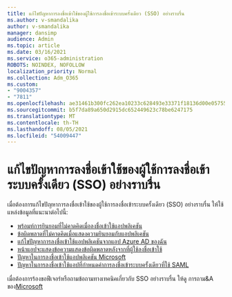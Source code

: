 ```yaml
---
title: แก้ไขปัญหาการลงชื่อเข้าใช้ของผู้ใช้การลงชื่อเข้าระบบครั้งเดียว (SSO) อย่างราบรื่น
ms.author: v-smandalika
author: v-smandalika
manager: dansimp
audience: Admin
ms.topic: article
ms.date: 03/16/2021
ms.service: o365-administration
ROBOTS: NOINDEX, NOFOLLOW
localization_priority: Normal
ms.collection: Adm_O365
ms.custom:
- "9004357"
- "7811"
ms.openlocfilehash: ae31461b300fc262ea10233c628493e33371f18136d00e05755971c08d2ba3d3
ms.sourcegitcommit: b5f7da89a650d2915dc652449623c78be6247175
ms.translationtype: MT
ms.contentlocale: th-TH
ms.lasthandoff: 08/05/2021
ms.locfileid: "54009447"
---
```

# <a name="troubleshoot-seamless-single-sign-on-sso-user-sign-in-issues"></a>แก้ไขปัญหาการลงชื่อเข้าใช้ของผู้ใช้การลงชื่อเข้าระบบครั้งเดียว (SSO) อย่างราบรื่น

เมื่อต้องการแก้ไขปัญหาการลงชื่อเข้าใช้ของผู้ใช้การลงชื่อเข้าระบบครั้งเดียว (SSO) อย่างราบรื่น ให้ใช้แหล่งข้อมูลที่แนะนาต่อไปนี้:

- [พร้อมท์การยินยอมที่ไม่คาดคิดเมื่อลงชื่อเข้าใช้แอปพลิเคชัน](https://docs.microsoft.com/azure/active-directory/manage-apps/application-sign-in-unexpected-user-consent-prompt) 
- [ข้อผิดพลาดที่ไม่คาดคิดเมื่อแสดงความยินยอมกับแอปพลิเคชัน](https://docs.microsoft.com/azure/active-directory/manage-apps/application-sign-in-unexpected-user-consent-error) 
- [แก้ไขปัญหาการลงชื่อเข้าใช้แอปพลิเคชันจากแอป Azure AD ของฉัน](https://docs.microsoft.com/azure/active-directory/manage-apps/application-sign-in-other-problem-access-panel) 
- [หน้าแอปจะแสดงข้อความแสดงข้อผิดพลาดหลังจากที่ผู้ใช้ลงชื่อเข้าใช้](https://docs.microsoft.com/azure/active-directory/manage-apps/application-sign-in-problem-application-error)
- [ปัญหาในการลงชื่อเข้าใช้แอปพลิเคชัน Microsoft](https://docs.microsoft.com/azure/active-directory/manage-apps/application-sign-in-problem-first-party-microsoft) 
- [ปัญหาในการลงชื่อเข้าใช้แอปที่กําหนดค่าการลงชื่อเข้าระบบครั้งเดียวที่ใช้ SAML](https://docs.microsoft.com/azure/active-directory/manage-apps/application-sign-in-problem-federated-sso-gallery)

เมื่อต้องการร้องขอฟีเจอร์หรือถามข้อถามทางเทคนิคเกี่ยวกับ SSO อย่างราบรื่น ให้ดู การถาม&A ของ[Microsoft](https://docs.microsoft.com/answers/topics/azure-ad-single-sign-on.html)

